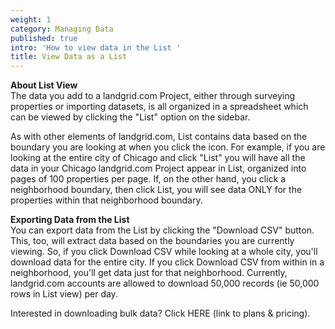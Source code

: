 ```yaml
---
weight: 1
category: Managing Data
published: true
intro: 'How to view data in the List '
title: View Data as a List
---
```

**About List View**  
The data you add to a landgrid.com Project, either through surveying properties or importing datasets, is all organized in a spreadsheet which can be viewed by clicking the "List" option on the sidebar.

As with other elements of landgrid.com, List contains data based on the boundary you are looking at when you click the icon. For example, if you are looking at the entire city of Chicago and click "List" you will have all the data in your Chicago landgrid.com Project appear in List, organized into pages of 100 properties per page. If, on the other hand, you click a neighborhood boundary, then click List, you will see data ONLY for the properties within that neighborhood boundary.

**Exporting Data from the List**  
You can export data from the List by clicking the "Download CSV" button. This, too, will extract data based on the boundaries you are currently viewing. So, if you click Download CSV while looking at a whole city, you'll download data for the entire city. If you click Download CSV from within in a neighborhood, you'll get data just for that neighborhood. Currently, landgrid.com accounts are allowed to download 50,000 records (ie 50,000 rows in List view) per day.

Interested in downloading bulk data? Click HERE (link to plans & pricing).